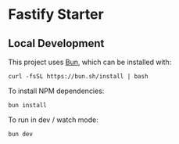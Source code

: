 # Fastify Starter

## Local Development

This project uses [Bun](https://bun.sh), which can be installed with:

```shell
curl -fsSL https://bun.sh/install | bash
```

To install NPM dependencies:

```shell
bun install
```

To run in dev / watch mode:

```shell
bun dev
```
